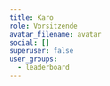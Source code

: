 ```yaml
---
title: Karo
role: Vorsitzende
avatar_filename: avatar
social: []
superuser: false
user_groups:
  - leaderboard
---
```

